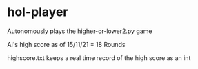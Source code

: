 # hol-player
Autonomously plays the higher-or-lower2.py game

Ai's high score as of 15/11/21 = 18 Rounds

highscore.txt keeps a real time record of the high score as an int
